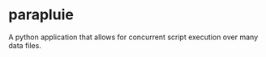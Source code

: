 parapluie
==========

A python application that allows for concurrent script execution over many data files.
